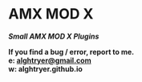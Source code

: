 # AMX MOD X
***Small AMX MOD X Plugins***

**If you find a bug / error, report to me.** <br>
**e: alghtryer@gmail.com** <br>
**w: alghtryer.github.io**	
